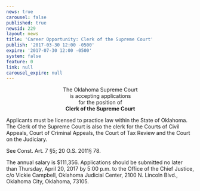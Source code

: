 ```yaml
---
news: true
carousel: false
published: true
newsid: 229
layout: news
title: 'Career Opportunity: Clerk of the Supreme Court'
publish: '2017-03-30 12:00 -0500'
expire: '2017-07-30 12:00 -0500'
system: false
feature: 0
link: null
carousel_expire: null
---
```

<p style="text-align: center;">The Oklahoma Supreme Court<br>
is accepting applications<br>
for the position of<br>
<strong>Clerk of the Supreme Court</strong></p>

Applicants must be licensed to practice law within the State of Oklahoma.
The Clerk of the Supreme Court is also the clerk for the Courts of
Civil Appeals, Court of Criminal Appeals, the Court of Tax Review and
the Court on the Judiciary.

See Const. Art. 7 §5; 20 O.S. 2011§ 78.

The annual salary is $111,356. Applications should be submitted no later
than Thursday, April 20, 2017 by 5:00 p.m. to the Office of the Chief
Justice, c/o Vickie Campbell, Oklahoma Judicial Center, 2100 N. Lincoln
Blvd., Oklahoma City, Oklahoma, 73105.
